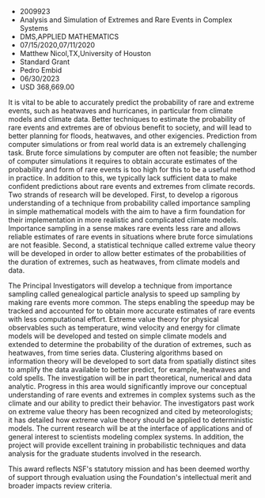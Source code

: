 
* 2009923
* Analysis and Simulation of Extremes and Rare Events in Complex Systems
* DMS,APPLIED MATHEMATICS
* 07/15/2020,07/11/2020
* Matthew Nicol,TX,University of Houston
* Standard Grant
* Pedro Embid
* 06/30/2023
* USD 368,669.00

It is vital to be able to accurately predict the probability of rare and extreme
events, such as heatwaves and hurricanes, in particular from climate models and
climate data. Better techniques to estimate the probability of rare events and
extremes are of obvious benefit to society, and will lead to better planning for
floods, heatwaves, and other exigencies. Prediction from computer simulations or
from real world data is an extremely challenging task. Brute force simulations
by computer are often not feasible; the number of computer simulations it
requires to obtain accurate estimates of the probability and form of rare events
is too high for this to be a useful method in practice. In addition to this, we
typically lack sufficient data to make confident predictions about rare events
and extremes from climate records. Two strands of research will be developed.
First, to develop a rigorous understanding of a technique from probability
called importance sampling in simple mathematical models with the aim to have a
firm foundation for their implementation in more realistic and complicated
climate models. Importance sampling in a sense makes rare events less rare and
allows reliable estimates of rare events in situations where brute force
simulations are not feasible. Second, a statistical technique called extreme
value theory will be developed in order to allow better estimates of the
probabilities of the duration of extremes, such as heatwaves, from climate
models and data.

The Principal Investigators will develop a technique from importance sampling
called genealogical particle analysis to speed up sampling by making rare events
more common. The steps enabling the speedup may be tracked and accounted for to
obtain more accurate estimates of rare events with less computational effort.
Extreme value theory for physical observables such as temperature, wind velocity
and energy for climate models will be developed and tested on simple climate
models and extended to determine the probability of the duration of extremes,
such as heatwaves, from time series data. Clustering algorithms based on
information theory will be developed to sort data from spatially distinct sites
to amplify the data available to better predict, for example, heatwaves and cold
spells. The investigation will be in part theoretical, numerical and data
analytic. Progress in this area would significantly improve our conceptual
understanding of rare events and extremes in complex systems such as the climate
and our ability to predict their behavior. The investigators past work on
extreme value theory has been recognized and cited by meteorologists; it has
detailed how extreme value theory should be applied to deterministic models. The
current research will be at the interface of applications and of general
interest to scientists modeling complex systems. In addition, the project will
provide excellent training in probabilistic techniques and data analysis for the
graduate students involved in the research.

This award reflects NSF's statutory mission and has been deemed worthy of
support through evaluation using the Foundation's intellectual merit and broader
impacts review criteria.
